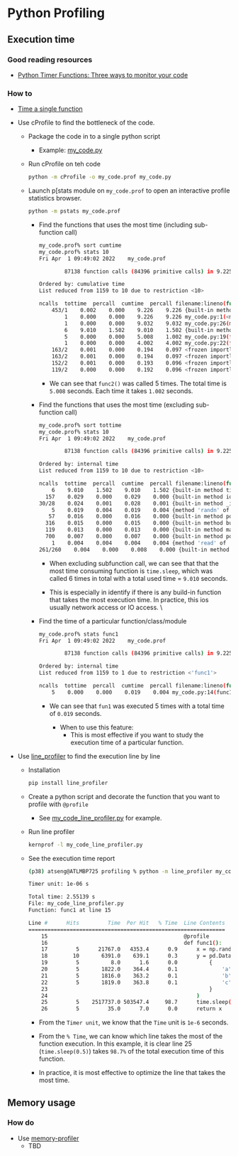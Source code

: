 # Python Profiling

## Execution time

### Good reading resources

- [Python Timer Functions: Three ways to monitor your code](https://realpython.com/python-timer/)

### How to

- [Time a single function](time_a_single_function.ipynb)

- Use cProfile to find the bottleneck of the code.

  - Package the code in to a single python script
    - Example: [my_code.py](my_code.py)

  - Run cProfile on teh code

    ```bash
    python -m cProfile -o my_code.prof my_code.py 
    ```

  - Launch p[stats module on `my_code.prof` to open an interactive profile statistics browser.

    ```bash
    python -m pstats my_code.prof
    ```

    - Find the functions that uses the most time (including sub-function call)

        ```bash
        my_code.prof% sort cumtime
        my_code.prof% stats 10
        Fri Apr  1 09:49:02 2022    my_code.prof

                87138 function calls (84396 primitive calls) in 9.225 seconds

        Ordered by: cumulative time
        List reduced from 1159 to 10 due to restriction <10>

        ncalls  tottime  percall  cumtime  percall filename:lineno(function)
            453/1    0.002    0.000    9.226    9.226 {built-in method builtins.exec}
                1    0.000    0.000    9.226    9.226 my_code.py:1(<module>)
                1    0.000    0.000    9.032    9.032 my_code.py:26(main)
                6    9.010    1.502    9.010    1.502 {built-in method time.sleep}
                5    0.000    0.000    5.008    1.002 my_code.py:19(func2)
                1    0.000    0.000    4.002    4.002 my_code.py:22(func3)
            163/2    0.001    0.000    0.194    0.097 <frozen importlib._bootstrap>:986(_find_and_load)
            163/2    0.001    0.000    0.194    0.097 <frozen importlib._bootstrap>:956(_find_and_load_unlocked)
            152/2    0.001    0.000    0.193    0.096 <frozen importlib._bootstrap>:650(_load_unlocked)
            119/2    0.000    0.000    0.192    0.096 <frozen importlib._bootstrap_external>:837(exec_module)
        ```

        - We can see that `func2()` was called 5 times. The total time is `5.008` seconds. Each time it takes `1.002` seconds.

    - Find the functions that uses the most time (excluding sub-function call)

        ```bash
        my_code.prof% sort tottime
        my_code.prof% stats 10
        Fri Apr  1 09:49:02 2022    my_code.prof

                87138 function calls (84396 primitive calls) in 9.225 seconds

        Ordered by: internal time
        List reduced from 1159 to 10 due to restriction <10>

        ncalls  tottime  percall  cumtime  percall filename:lineno(function)
            6    9.010    1.502    9.010    1.502 {built-in method time.sleep}
          157    0.029    0.000    0.029    0.000 {built-in method io.open_code}
        30/28    0.024    0.001    0.028    0.001 {built-in method _imp.create_dynamic}
            5    0.019    0.004    0.019    0.004 {method 'randn' of 'numpy.random.mtrand.RandomState' objects}
           57    0.016    0.000    0.016    0.000 {built-in method posix.getcwd}
          316    0.015    0.000    0.015    0.000 {built-in method builtins.compile}
          119    0.013    0.000    0.013    0.000 {built-in method marshal.loads}
          700    0.007    0.000    0.007    0.000 {built-in method posix.stat}
            1    0.004    0.004    0.004    0.004 {method 'read' of '_io.TextIOWrapper' objects}
        261/260    0.004    0.000    0.008    0.000 {built-in method builtins.__build_class__}
        ```

        - When excluding subfunction call, we can see that that the most time consuming function is `time.sleep`, which was called 6 times in total with a total used time = `9.010` seconds.

        - This is especially in identify if there is any build-in function that takes the most execution time. In practice, this ios usually network access or IO access.
    \

    - Find the time of a particular function/class/module

        ```bash
        my_code.prof% stats func1
        Fri Apr  1 09:49:02 2022    my_code.prof

                87138 function calls (84396 primitive calls) in 9.225 seconds

        Ordered by: internal time
        List reduced from 1159 to 1 due to restriction <'func1'>

        ncalls  tottime  percall  cumtime  percall filename:lineno(function)
            5    0.000    0.000    0.019    0.004 my_code.py:14(func1)
        ```

      - We can see that `fun1` was executed 5 times with a total time of `0.019` seconds.

        - When to use this feature:
          - This is most effective if you want to study the execution time of a particular function.

- Use [line_profiler](https://github.com/pyutils/line_profiler) to find the execution line by line

  - Installation

    ```bash
    pip install line_profiler
    ```

  - Create a python script and decorate the function that you want to profile with `@profile`
    - See [my_code_line_profiler.py](my_code_line_profiler.py) for example.

  - Run line profiler

    ```bash
    kernprof -l my_code_line_profiler.py
    ```

  - See the execution time report

    ```bash
    (p38) atseng@ATLMBP725 profiling % python -m line_profiler my_code_line_profiler.py.lprof

    Timer unit: 1e-06 s

    Total time: 2.55139 s
    File: my_code_line_profiler.py
    Function: func1 at line 15

    Line #      Hits         Time  Per Hit   % Time  Line Contents
    ==============================================================
        15                                           @profile
        16                                           def func1():
        17         5      21767.0   4353.4      0.9      x = np.random.randn(100000)
        18        10       6391.0    639.1      0.3      y = pd.DataFrame(
        19         5          8.0      1.6      0.0          {
        20         5       1822.0    364.4      0.1              'a': np.random.randn(10000),
        21         5       1816.0    363.2      0.1              'b': np.random.randn(10000),
        22         5       1819.0    363.8      0.1              'c': np.random.randn(10000),
        23                                                   }
        24                                               )
        25         5    2517737.0 503547.4     98.7      time.sleep(0.5)
        26         5         35.0      7.0      0.0      return x

    ```

    - From the `Timer unit`, we know that the `Time` unit is `1e-6` seconds.

    - From the `% Time`, we can know which line takes the most of the function execution. In this example, it is clear line 25 (`time.sleep(0.5)`) takes `98.7%` of the total execution time of this function.

    - In practice, it is most effective to optimize the line that takes the most time.


## Memory usage

### How do

- Use [memory-profiler](https://pypi.org/project/memory-profiler/)
  - TBD
